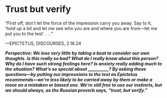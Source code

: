 # Trust but verify

“First off, don’t let the force of the impression carry you away. Say to it, ‘hold up a bit and let me see who you are and where you are from—let me put you to the test’ . . .”

—EPICTETUS, DISCOURSES, 2.18.24

***Perspective: We lose very little by taking a beat to consider our own thoughts. Is this really so bad? What do I really know about this person? Why do I have such strong feelings here? Is anxiety really adding much to the situation? What’s so special about __________? By asking these questions—by putting our impressions to the test as Epictetus recommends—we’re less likely to be carried away by them or make a move on a mistaken or biased one. We’re still free to use our instincts, but we should always, as the Russian proverb says, “trust, but verify.”***